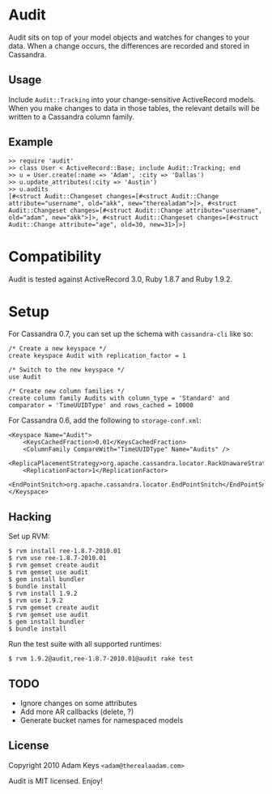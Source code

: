 # Audit

Audit sits on top of your model objects and watches for changes to your data. When a change occurs, the differences are recorded and stored in Cassandra.

## Usage

Include `Audit::Tracking` into your change-sensitive ActiveRecord models. When you make changes to data in those tables, the relevant details will be written to a Cassandra column family.

## Example

    >> require 'audit'
    >> class User < ActiveRecord::Base; include Audit::Tracking; end
    >> u = User.create(:name => 'Adam', :city => 'Dallas')
    >> u.update_attributes(:city => 'Austin')
    >> u.audits
    [#<struct Audit::Changeset changes=[#<struct Audit::Change attribute="username", old="akk", new="therealadam">]>, #<struct Audit::Changeset changes=[#<struct Audit::Change attribute="username", old="adam", new="akk">]>, #<struct Audit::Changeset changes=[#<struct Audit::Change attribute="age", old=30, new=31>]>]

# Compatibility

Audit is tested against ActiveRecord 3.0, Ruby 1.8.7 and Ruby 1.9.2.

# Setup

For Cassandra 0.7, you can set up the schema with `cassandra-cli` like so:

    /* Create a new keyspace */
    create keyspace Audit with replication_factor = 1

    /* Switch to the new keyspace */
    use Audit

    /* Create new column families */
    create column family Audits with column_type = 'Standard' and comparator = 'TimeUUIDType' and rows_cached = 10000

For Cassandra 0.6, add the following to `storage-conf.xml`:

    <Keyspace Name="Audit">
        <KeysCachedFraction>0.01</KeysCachedFraction>
        <ColumnFamily CompareWith="TimeUUIDType" Name="Audits" />
        <ReplicaPlacementStrategy>org.apache.cassandra.locator.RackUnawareStrategy</ReplicaPlacementStrategy>
        <ReplicationFactor>1</ReplicationFactor>
        <EndPointSnitch>org.apache.cassandra.locator.EndPointSnitch</EndPointSnitch>
    </Keyspace>
    
## Hacking

Set up RVM:

    $ rvm install ree-1.8.7-2010.01
    $ rvm use ree-1.8.7-2010.01
    $ rvm gemset create audit
    $ rvm gemset use audit
    $ gem install bundler
    $ bundle install
    $ rvm install 1.9.2
    $ rvm use 1.9.2
    $ rvm gemset create audit
    $ rvm gemset use audit
    $ gem install bundler
    $ bundle install
    
Run the test suite with all supported runtimes:

    $ rvm 1.9.2@audit,ree-1.8.7-2010.01@audit rake test

## TODO

- Ignore changes on some attributes
- Add more AR callbacks (delete, ?)
- Generate bucket names for namespaced models

## License

Copyright 2010 Adam Keys `<adam@therealaadam.com>`

Audit is MIT licensed. Enjoy!
